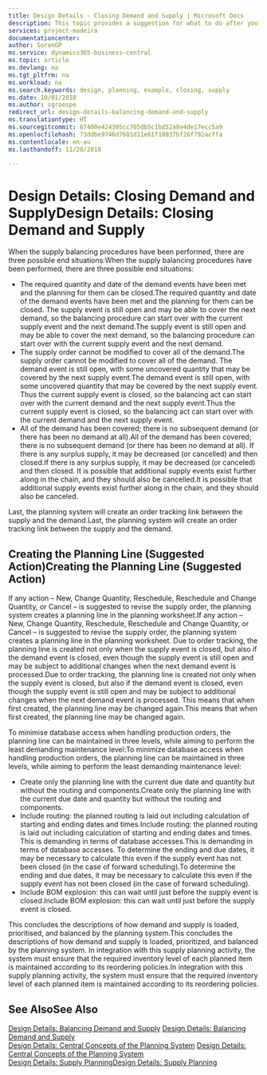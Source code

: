 ```yaml
---
title: Design Details - Closing Demand and Supply | Microsoft Docs
description: This topic provides a suggestion for what to do after you perform supply balancing procedures.
services: project-madeira
documentationcenter: 
author: SorenGP
ms.service: dynamics365-business-central
ms.topic: article
ms.devlang: na
ms.tgt_pltfrm: na
ms.workload: na
ms.search.keywords: design, planning, example, closing, supply
ms.date: 10/01/2018
ms.author: sgroespe
redirect_url: design-details-balancing-demand-and-supply
ms.translationtype: HT
ms.sourcegitcommit: 67400e424305cc705db5c1bd52a8e4de17ecc5a9
ms.openlocfilehash: 73ddbe9746d7681d11e61f10037bf26f792acffa
ms.contentlocale: en-au
ms.lasthandoff: 11/20/2018

---
```

# <a name="design-details-closing-demand-and-supply"></a><span data-ttu-id="571f0-103">Design Details: Closing Demand and Supply</span><span class="sxs-lookup"><span data-stu-id="571f0-103">Design Details: Closing Demand and Supply</span></span>
<span data-ttu-id="571f0-104">When the supply balancing procedures have been performed, there are three possible end situations:</span><span class="sxs-lookup"><span data-stu-id="571f0-104">When the supply balancing procedures have been performed, there are three possible end situations:</span></span>  

* <span data-ttu-id="571f0-105">The required quantity and date of the demand events have been met and the planning for them can be closed.</span><span class="sxs-lookup"><span data-stu-id="571f0-105">The required quantity and date of the demand events have been met and the planning for them can be closed.</span></span> <span data-ttu-id="571f0-106">The supply event is still open and may be able to cover the next demand, so the balancing procedure can start over with the current supply event and the next demand.</span><span class="sxs-lookup"><span data-stu-id="571f0-106">The supply event is still open and may be able to cover the next demand, so the balancing procedure can start over with the current supply event and the next demand.</span></span>  
* <span data-ttu-id="571f0-107">The supply order cannot be modified to cover all of the demand.</span><span class="sxs-lookup"><span data-stu-id="571f0-107">The supply order cannot be modified to cover all of the demand.</span></span> <span data-ttu-id="571f0-108">The demand event is still open, with some uncovered quantity that may be covered by the next supply event.</span><span class="sxs-lookup"><span data-stu-id="571f0-108">The demand event is still open, with some uncovered quantity that may be covered by the next supply event.</span></span> <span data-ttu-id="571f0-109">Thus the current supply event is closed, so the balancing act can start over with the current demand and the next supply event.</span><span class="sxs-lookup"><span data-stu-id="571f0-109">Thus the current supply event is closed, so the balancing act can start over with the current demand and the next supply event.</span></span>  
* <span data-ttu-id="571f0-110">All of the demand has been covered; there is no subsequent demand (or there has been no demand at all).</span><span class="sxs-lookup"><span data-stu-id="571f0-110">All of the demand has been covered; there is no subsequent demand (or there has been no demand at all).</span></span> <span data-ttu-id="571f0-111">If there is any surplus supply, it may be decreased (or cancelled) and then closed.</span><span class="sxs-lookup"><span data-stu-id="571f0-111">If there is any surplus supply, it may be decreased (or canceled) and then closed.</span></span> <span data-ttu-id="571f0-112">It is possible that additional supply events exist further along in the chain, and they should also be cancelled.</span><span class="sxs-lookup"><span data-stu-id="571f0-112">It is possible that additional supply events exist further along in the chain, and they should also be canceled.</span></span>  

<span data-ttu-id="571f0-113">Last, the planning system will create an order tracking link between the supply and the demand.</span><span class="sxs-lookup"><span data-stu-id="571f0-113">Last, the planning system will create an order tracking link between the supply and the demand.</span></span>  

## <a name="creating-the-planning-line-suggested-action"></a><span data-ttu-id="571f0-114">Creating the Planning Line (Suggested Action)</span><span class="sxs-lookup"><span data-stu-id="571f0-114">Creating the Planning Line (Suggested Action)</span></span>  
<span data-ttu-id="571f0-115">If any action – New, Change Quantity, Reschedule, Reschedule and Change Quantity, or Cancel – is suggested to revise the supply order, the planning system creates a planning line in the planning worksheet.</span><span class="sxs-lookup"><span data-stu-id="571f0-115">If any action – New, Change Quantity, Reschedule, Reschedule and Change Quantity, or Cancel – is suggested to revise the supply order, the planning system creates a planning line in the planning worksheet.</span></span> <span data-ttu-id="571f0-116">Due to order tracking, the planning line is created not only when the supply event is closed, but also if the demand event is closed, even though the supply event is still open and may be subject to additional changes when the next demand event is processed.</span><span class="sxs-lookup"><span data-stu-id="571f0-116">Due to order tracking, the planning line is created not only when the supply event is closed, but also if the demand event is closed, even though the supply event is still open and may be subject to additional changes when the next demand event is processed.</span></span> <span data-ttu-id="571f0-117">This means that when first created, the planning line may be changed again.</span><span class="sxs-lookup"><span data-stu-id="571f0-117">This means that when first created, the planning line may be changed again.</span></span>  

<span data-ttu-id="571f0-118">To minimise database access when handling production orders, the planning line can be maintained in three levels, while aiming to perform the least demanding maintenance level:</span><span class="sxs-lookup"><span data-stu-id="571f0-118">To minimize database access when handling production orders, the planning line can be maintained in three levels, while aiming to perform the least demanding maintenance level:</span></span>  

* <span data-ttu-id="571f0-119">Create only the planning line with the current due date and quantity but without the routing and components.</span><span class="sxs-lookup"><span data-stu-id="571f0-119">Create only the planning line with the current due date and quantity but without the routing and components.</span></span>  
* <span data-ttu-id="571f0-120">Include routing: the planned routing is laid out including calculation of starting and ending dates and times.</span><span class="sxs-lookup"><span data-stu-id="571f0-120">Include routing: the planned routing is laid out including calculation of starting and ending dates and times.</span></span> <span data-ttu-id="571f0-121">This is demanding in terms of database accesses.</span><span class="sxs-lookup"><span data-stu-id="571f0-121">This is demanding in terms of database accesses.</span></span> <span data-ttu-id="571f0-122">To determine the ending and due dates, it may be necessary to calculate this even if the supply event has not been closed (in the case of forward scheduling).</span><span class="sxs-lookup"><span data-stu-id="571f0-122">To determine the ending and due dates, it may be necessary to calculate this even if the supply event has not been closed (in the case of forward scheduling).</span></span>  
* <span data-ttu-id="571f0-123">Include BOM explosion: this can wait until just before the supply event is closed.</span><span class="sxs-lookup"><span data-stu-id="571f0-123">Include BOM explosion: this can wait until just before the supply event is closed.</span></span>  

<span data-ttu-id="571f0-124">This concludes the descriptions of how demand and supply is loaded, prioritised, and balanced by the planning system.</span><span class="sxs-lookup"><span data-stu-id="571f0-124">This concludes the descriptions of how demand and supply is loaded, prioritized, and balanced by the planning system.</span></span> <span data-ttu-id="571f0-125">In integration with this supply planning activity, the system must ensure that the required inventory level of each planned item is maintained according to its reordering policies.</span><span class="sxs-lookup"><span data-stu-id="571f0-125">In integration with this supply planning activity, the system must ensure that the required inventory level of each planned item is maintained according to its reordering policies.</span></span>  

## <a name="see-also"></a><span data-ttu-id="571f0-126">See Also</span><span class="sxs-lookup"><span data-stu-id="571f0-126">See Also</span></span>  
<span data-ttu-id="571f0-127">[Design Details: Balancing Demand and Supply](design-details-balancing-demand-and-supply.md) </span><span class="sxs-lookup"><span data-stu-id="571f0-127">[Design Details: Balancing Demand and Supply](design-details-balancing-demand-and-supply.md) </span></span>  
<span data-ttu-id="571f0-128">[Design Details: Central Concepts of the Planning System](design-details-central-concepts-of-the-planning-system.md) </span><span class="sxs-lookup"><span data-stu-id="571f0-128">[Design Details: Central Concepts of the Planning System](design-details-central-concepts-of-the-planning-system.md) </span></span>  
[<span data-ttu-id="571f0-129">Design Details: Supply Planning</span><span class="sxs-lookup"><span data-stu-id="571f0-129">Design Details: Supply Planning</span></span>](design-details-supply-planning.md)

